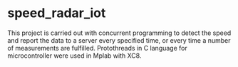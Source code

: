 # speed_radar_iot
This project is carried out with concurrent programming to detect the speed and report the data to a server every specified time, or every time a number of measurements are fulfilled. Protothreads in C language for microcontroller were used in Mplab with XC8.
